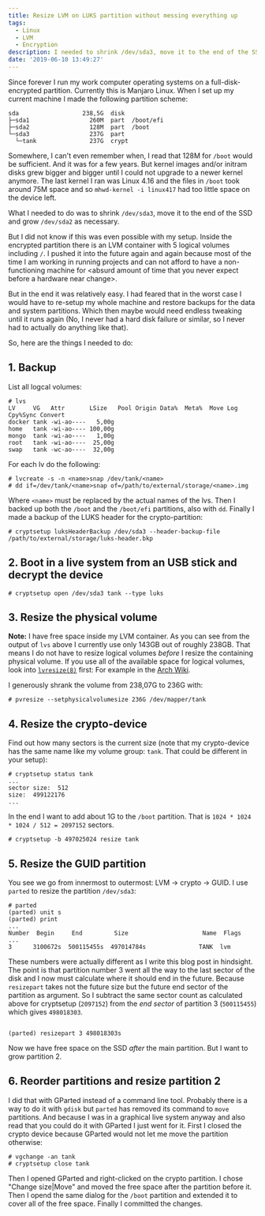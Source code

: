 ```yaml
---
title: Resize LVM on LUKS partition without messing everything up
tags:
  - Linux
  - LVM
  - Encryption
description: I needed to shrink /dev/sda3, move it to the end of the SSD and grow /dev/sda2 as necessary. But I did not know if this was even possible with my setup.
date: '2019-06-10 13:49:27'
---
```



Since forever I run my work computer operating systems on a full-disk-encrypted partition. Currently this is Manjaro Linux. When I set up my current machine I made the following partition scheme:

```
sda                  238,5G  disk
├─sda1                 260M  part  /boot/efi
├─sda2                 128M  part  /boot
└─sda3                 237G  part
  └─tank               237G  crypt
```

Somewhere, I can't even remember when, I read that 128M for `/boot` would be sufficient. And it was for a few years. But kernel images and/or initram disks grew bigger and bigger until I could not upgrade to a newer kernel anymore. The last kernel I ran was Linux 4.16 and the files in `/boot` took around 75M space and so `mhwd-kernel -i linux417` had too little space on the device left.

What I needed to do was to shrink `/dev/sda3`, move it to the end of the SSD and grow `/dev/sda2` as necessary.

But I did not know if this was even possible with my setup. Inside the encrypted partition there is an LVM container with 5 logical volumes including `/`. I pushed it into the future again and again because most of the time I am working in running projects and can not afford to have a non-functioning machine for \<absurd amount of time that you never expect before a hardware near change\>.

But in the end it was relatively easy. I had feared that in the worst case I would have to re-setup my whole machine and restore backups for the data and system partitions. Which then maybe would need endless tweaking until it runs again (No, I never had a hard disk failure or similar, so I never had to actually do anything like that).

So, here are the things I needed to do:

## 1. Backup
List all logcal volumes:
```
# lvs
LV     VG   Attr       LSize   Pool Origin Data%  Meta%  Move Log Cpy%Sync Convert
docker tank -wi-ao----   5,00g                                        
home   tank -wi-ao---- 100,00g                                        
mongo  tank -wi-ao----   1,00g                                        
root   tank -wi-ao----  25,00g                                        
swap   tank -wc-ao----  32,00g
```
For each lv do the following:
```
# lvcreate -s -n <name>snap /dev/tank/<name>
# dd if=/dev/tank/<name>snap of=/path/to/external/storage/<name>.img
```
Where `<name>` must be replaced by the actual names of the lvs. Then I backed up both the `/boot` and the `/boot/efi` partitions, also with `dd`.
Finally I made a backup of the LUKS header for the crypto-partition:
```
# cryptsetup luksHeaderBackup /dev/sda3 --header-backup-file /path/to/external/storage/luks-header.bkp
```

## 2. Boot in a live system from an USB stick and decrypt the device

```
# cryptsetup open /dev/sda3 tank --type luks 
```

## 3. Resize the physical volume
__Note:__ I have free space inside my LVM container. As you can see from the output of `lvs` above I currently use only 143GB out of roughly 238GB. That means I do not have to resize logical volumes _before_ I resize the containing physical volume. If you use all of the available space for logical volumes, look into [`lvresize(8)`](https://jlk.fjfi.cvut.cz/arch/manpages/man/lvresize.8) first: For example in the  [Arch Wiki](https://wiki.archlinux.org/index.php/LVM#Resizing_volumes).

I generously shrank the volume from 238,07G to 236G with:
```
# pvresize --setphysicalvolumesize 236G /dev/mapper/tank
```

## 4. Resize the crypto-device
Find out how many sectors is the current size (note that my crypto-device has the same name like my volume group: `tank`. That could be different in your setup):
```
# cryptsetup status tank
...
sector size:  512
size:  499122176
...
```
In the end I want to add about 1G to the `/boot` partition. That is `1024 * 1024 * 1024 / 512 = 2097152` sectors.
```
# cryptsetup -b 497025024 resize tank
```

## 5. Resize the GUID partition
You see we go from innermost to outermost: LVM -> crypto -> GUID. I use `parted` to resize the partition `/dev/sda3`:
```
# parted
(parted) unit s
(parted) print
...
Number  Begin     End         Size                     Name  Flags
...
3      3100672s  500115455s  497014784s               TANK  lvm
```
These numbers were actually different as I write this blog post in hindsight. The point is that partition number 3 went all the way to the last sector of the disk and I now must calculate where it should end in the future. Because `resizepart` takes not the future size but the future end sector of the partition as argument. So I subtract the same sector count as calculated above for cryptsetup (`2097152`) from the _end sector_ of partition 3 (`500115455`) which gives `498018303`.
```

(parted) resizepart 3 498018303s
```
Now we have free space on the SSD _after_ the main partition. But I want to grow partition 2.

## 6. Reorder partitions and resize partition 2
I did that with GParted instead of a command line tool. Probably there is a way to do it with `gdisk` but `parted` has removed its command to `move` partitions. And because I was in a graphical live system anyway and also read that you could do it with GParted I just went for it.
First I closed the crypto device because GParted would not let me move the partition otherwise:
```
# vgchange -an tank
# cryptsetup close tank
```
Then I opened GParted and right-clicked on the crypto partition. I chose "Change size|Move" and moved the free space after the partition before it. Then I opend the same dialog for the `/boot` partition and extended it to cover all of the free space. Finally I committed the changes.
